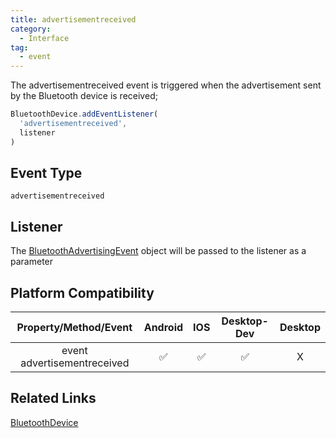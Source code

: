 ```yaml
---
title: advertisementreceived
category:
  - Interface
tag:
  - event
---
```


The advertisementreceived event is triggered when the advertisement sent by the Bluetooth device is received;

```js
BluetoothDevice.addEventListener(
  'advertisementreceived',
  listener
)

```


## Event Type

  `advertisementreceived`


## Listener 

  The [BluetoothAdvertisingEvent](../bluetooth-advertising-event/index.md) object will be passed to the listener as a parameter


## Platform Compatibility

| Property/Method/Event           | Android | IOS | Desktop-Dev | Desktop |
|:-------------------------------:|:-------:|:---:|:-----------:|:-------:|
| event advertisementreceived     | ✅      | ✅   | ✅          | X       |


## Related Links

[BluetoothDevice](./index.md)




